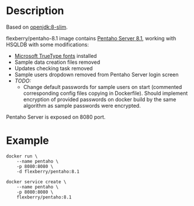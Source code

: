 # Description
Based on [openjdk:8-slim](https://hub.docker.com/_/openjdk).

flexberry/pentaho-8.1 image contains [Pentaho Server 8.1](https://sourceforge.net/projects/pentaho/files/Pentaho%208.1/server/), working with HSQLDB with some modifications:
- [Microsoft TrueType fonts](https://packages.debian.org/ru/sid/ttf-mscorefonts-installer) installed
- Sample data creation files removed
- Updates checking task removed
- Sample users dropdown removed from Pentaho Server login screen 
- *TODO:*
  - Change default passwords for sample users on start (commented corresponding config files copying in Dockerfile). Should implement encryption of provided passwords on docker build by the same algorithm as sample passwords were encrypted.

Pentaho Server is exposed on 8080 port.

# Example
```
docker run \
    --name pentaho \
    -p 8080:8080 \
    -d flexberry/pentaho:8.1
```

```
docker service create \
    --name pentaho \
    -p 8080:8080 \
    flexberry/pentaho:8.1
```